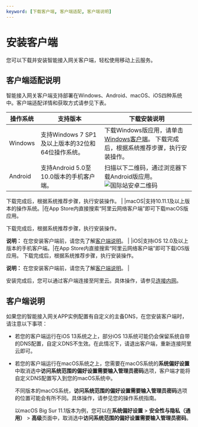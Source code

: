 ```yaml
---
keyword: [下载客户端, 客户端适配, 客户端说明]
---
```


# 安装客户端

您可以下载并安装智能接入网关客户端，轻松使用移动上云服务。

## 客户端适配说明

智能接入网关客户端支持部署在Windows、Android、macOS、iOS四种系统中。客户端适配详情和获取方式请参见下表。

|操作系统|支持版本|下载安装说明|
|----|----|------|
|Windows|支持Windows 7 SP1及以上版本的32位和64位操作系统。|下载Windows版应用，请单击[Windows客户端](http://sdwan-oss-shanghai.oss-cn-shanghai.aliyuncs.com/win_installer/windows_latest.html)。 下载完成后，根据系统推荐步骤，执行安装操作。 |
|Android|支持Android 5.0至10.0版本的手机客户端。|扫描以下二维码，通过浏览器下载Android版应用。 ![国际站安卓二维码](https://static-aliyun-doc.oss-accelerate.aliyuncs.com/assets/img/zh-CN/4411435161/p128702.png)

下载完成后，根据系统推荐步骤，执行安装操作。 |
|macOS|支持10.11.1及以上版本的操作系统。|在App Store内直接搜索“阿里云网络客户端”即可下载macOS版应用。

下载完成后，根据系统推荐步骤，执行安装操作。

**说明：** 在您安装客户端前，请您先了解[客户端说明](#section_8n5_pyn_s7y)。 |
|iOS|支持iOS 12.0及以上版本的手机客户端。|在App Store内直接搜索“阿里云网络客户端”即可下载iOS版应用。 下载完成后，根据系统推荐步骤，执行安装操作。

**说明：** 在您安装客户端前，请您先了解[客户端说明](#section_8n5_pyn_s7y)。 |

安装完成后，您可以通过客户端连接至阿里云。具体操作，请参见[连接内网](/intl.zh-CN/APP手册/终端用户使用指南/连接内网.md)。

## 客户端说明

如果您的智能接入网关APP实例配置有自定义的主备DNS，在您安装客户端时，请注意以下事项：

-   若您的客户端运行在iOS 13系统之上，部分iOS 13系统可能仍会保留系统自带的DNS配置，自定义DNS不生效。在此情况下，请退出客户端，重新连接阿里云即可。
-   若您的客户端运行在macOS系统之上，您需要在macOS系统的**系统偏好设置**中取消选中**访问系统范围的偏好设置需要输入管理员密码**选项，客户端才能将自定义DNS配置写入到您的macOS系统中。

    不同版本的macOS系统，**访问系统范围的偏好设置需要输入管理员密码**选项的位置可能会有所不同。具体操作，请参见您的操作系统指南。

    以macOS Big Sur 11.1版本为例，您可以在**系统偏好设置** \> **安全性与隐私（通用）** \> **高级**页面中，取消选中**访问系统范围的偏好设置需要输入管理员密码**。


